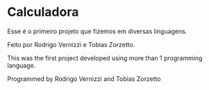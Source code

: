 # Calculadora
Esse é o primeiro projeto que fizemos em diversas linguagens.

Feito por Rodrigo Vernizzi e Tobias Zorzetto.





This was the first project developed using more than 1 programming language.

Programmed by Rodrigo Vernizzi and Tobias Zorzetto




